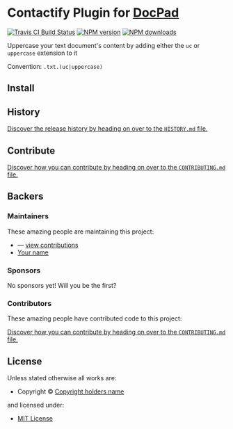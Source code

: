 # Contactify Plugin for [DocPad](http://docpad.org)

<!-- BADGES/ -->

<span class="badge-travisci"><a href="http://travis-ci.org/docpad/docpad-plugin-contactify" title="Check this project's build status on TravisCI"><img src="https://img.shields.io/travis/docpad/docpad-plugin-contactify/master.svg" alt="Travis CI Build Status" /></a></span>
<span class="badge-npmversion"><a href="https://npmjs.org/package/docpad-plugin-contactify" title="View this project on NPM"><img src="https://img.shields.io/npm/v/docpad-plugin-contactify.svg" alt="NPM version" /></a></span>
<span class="badge-npmdownloads"><a href="https://npmjs.org/package/docpad-plugin-contactify" title="View this project on NPM"><img src="https://img.shields.io/npm/dm/docpad-plugin-contactify.svg" alt="NPM downloads" /></a></span>
<!-- /BADGES -->


Uppercase your text document's content by adding either the `uc` or `uppercase` extension to it

Convention:  `.txt.(uc|uppercase)`



<!-- INSTALL/ -->

<h2>Install</h2>


<!-- /INSTALL -->


<!-- HISTORY/ -->

<h2>History</h2>

<a href="https://github.com/docpad/docpad-plugin-contactify/blob/master/HISTORY.md#files">Discover the release history by heading on over to the <code>HISTORY.md</code> file.</a>

<!-- /HISTORY -->


<!-- CONTRIBUTE/ -->

<h2>Contribute</h2>

<a href="https://github.com/docpad/docpad-plugin-contactify/blob/master/CONTRIBUTING.md#files">Discover how you can contribute by heading on over to the <code>CONTRIBUTING.md</code> file.</a>

<!-- /CONTRIBUTE -->


<!-- BACKERS/ -->

<h2>Backers</h2>

<h3>Maintainers</h3>

These amazing people are maintaining this project:

<ul><li><a href="#"></a> — <a href="https://github.com/docpad/docpad-plugin-contactify/commits?author=balupton" title="View the GitHub contributions on repository docpad/docpad-plugin-contactify">view contributions</a></li>
<li><a href="your github url">Your name</a></li></ul>

<h3>Sponsors</h3>

No sponsors yet! Will you be the first?


<h3>Contributors</h3>

These amazing people have contributed code to this project:

<a href="https://github.com/docpad/docpad-plugin-contactify/blob/master/CONTRIBUTING.md#files">Discover how you can contribute by heading on over to the <code>CONTRIBUTING.md</code> file.</a>

<!-- /BACKERS -->


<!-- LICENSE/ -->

<h2>License</h2>

Unless stated otherwise all works are:

<ul><li>Copyright &copy; <a href="copyright holder's website url">Copyright holders name</a></li></ul>

and licensed under:

<ul><li><a href="http://spdx.org/licenses/MIT.html">MIT License</a></li></ul>

<!-- /LICENSE -->

